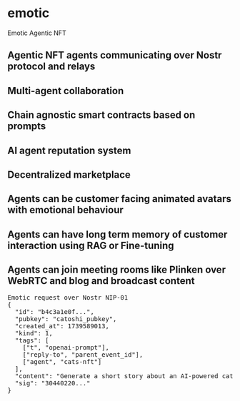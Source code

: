 # emotic
Emotic Agentic NFT

## Agentic NFT agents communicating over Nostr protocol and relays
## Multi-agent collaboration
## Chain agnostic smart contracts based on prompts
## AI agent reputation system
## Decentralized marketplace
## Agents can be customer facing animated avatars with emotional behaviour
## Agents can have long term memory of customer interaction using RAG or Fine-tuning
## Agents can join meeting rooms like Plinken over WebRTC and blog and broadcast content

<PRE>
Emotic request over Nostr NIP-01
{
  "id": "b4c3a1e0f...",
  "pubkey": "catoshi_pubkey",
  "created_at": 1739589013,
  "kind": 1,
  "tags": [
    ["t", "openai-prompt"],
    ["reply-to", "parent_event_id"],
    ["agent", "cats-nft"]
  ],
  "content": "Generate a short story about an AI-powered cat named Catoshi who helps users interact with the blockchain.",
  "sig": "30440220..."
}
</PRE>


